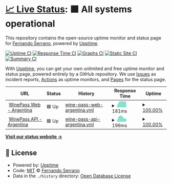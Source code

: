 # [📈 Live Status](https://nandosb.github.io/upptime): <!--live status--> **🟩 All systems operational**

This repository contains the open-source uptime monitor and status page for [Fernando Serrano](https://nandosb.github.io), powered by [Upptime](https://github.com/upptime/upptime).

[![Uptime CI](https://github.com/nandosb/upptime/workflows/Uptime%20CI/badge.svg)](https://github.com/nandosb/upptime/actions?query=workflow%3A%22Uptime+CI%22)
[![Response Time CI](https://github.com/nandosb/upptime/workflows/Response%20Time%20CI/badge.svg)](https://github.com/nandosb/upptime/actions?query=workflow%3A%22Response+Time+CI%22)
[![Graphs CI](https://github.com/nandosb/upptime/workflows/Graphs%20CI/badge.svg)](https://github.com/nandosb/upptime/actions?query=workflow%3A%22Graphs+CI%22)
[![Static Site CI](https://github.com/nandosb/upptime/workflows/Static%20Site%20CI/badge.svg)](https://github.com/nandosb/upptime/actions?query=workflow%3A%22Static+Site+CI%22)
[![Summary CI](https://github.com/nandosb/upptime/workflows/Summary%20CI/badge.svg)](https://github.com/nandosb/upptime/actions?query=workflow%3A%22Summary+CI%22)

With [Upptime](https://upptime.js.org), you can get your own unlimited and free uptime monitor and status page, powered entirely by a GitHub repository. We use [Issues](https://github.com/nandosb/upptime/issues) as incident reports, [Actions](https://github.com/nandosb/upptime/actions) as uptime monitors, and [Pages](https://nandosb.github.io/upptime) for the status page.

<!--start: status pages-->
<!-- This summary is generated by Upptime (https://github.com/upptime/upptime) -->
<!-- Do not edit this manually, your changes will be overwritten -->
<!-- prettier-ignore -->
| URL | Status | History | Response Time | Uptime |
| --- | ------ | ------- | ------------- | ------ |
| <img alt="" src="https://winepass.com.ar/favicon.ico" height="13"> [WinePass Web - Argentina](https://www.winepass.com.ar) | 🟩 Up | [wine-pass-web-argentina.yml](https://github.com/nandosb/upptime/commits/HEAD/history/wine-pass-web-argentina.yml) | <details><summary><img alt="Response time graph" src="./graphs/wine-pass-web-argentina/response-time-week.png" height="20"> 181ms</summary><br><a href="https://status.winepass.com.ar/history/wine-pass-web-argentina"><img alt="Response time 266" src="https://img.shields.io/endpoint?url=https%3A%2F%2Fraw.githubusercontent.com%2Fnandosb%2Fupptime%2FHEAD%2Fapi%2Fwine-pass-web-argentina%2Fresponse-time.json"></a><br><a href="https://status.winepass.com.ar/history/wine-pass-web-argentina"><img alt="24-hour response time 232" src="https://img.shields.io/endpoint?url=https%3A%2F%2Fraw.githubusercontent.com%2Fnandosb%2Fupptime%2FHEAD%2Fapi%2Fwine-pass-web-argentina%2Fresponse-time-day.json"></a><br><a href="https://status.winepass.com.ar/history/wine-pass-web-argentina"><img alt="7-day response time 181" src="https://img.shields.io/endpoint?url=https%3A%2F%2Fraw.githubusercontent.com%2Fnandosb%2Fupptime%2FHEAD%2Fapi%2Fwine-pass-web-argentina%2Fresponse-time-week.json"></a><br><a href="https://status.winepass.com.ar/history/wine-pass-web-argentina"><img alt="30-day response time 266" src="https://img.shields.io/endpoint?url=https%3A%2F%2Fraw.githubusercontent.com%2Fnandosb%2Fupptime%2FHEAD%2Fapi%2Fwine-pass-web-argentina%2Fresponse-time-month.json"></a><br><a href="https://status.winepass.com.ar/history/wine-pass-web-argentina"><img alt="1-year response time 266" src="https://img.shields.io/endpoint?url=https%3A%2F%2Fraw.githubusercontent.com%2Fnandosb%2Fupptime%2FHEAD%2Fapi%2Fwine-pass-web-argentina%2Fresponse-time-year.json"></a></details> | <details><summary><a href="https://status.winepass.com.ar/history/wine-pass-web-argentina">100.00%</a></summary><a href="https://status.winepass.com.ar/history/wine-pass-web-argentina"><img alt="All-time uptime 100.00%" src="https://img.shields.io/endpoint?url=https%3A%2F%2Fraw.githubusercontent.com%2Fnandosb%2Fupptime%2FHEAD%2Fapi%2Fwine-pass-web-argentina%2Fuptime.json"></a><br><a href="https://status.winepass.com.ar/history/wine-pass-web-argentina"><img alt="24-hour uptime 100.00%" src="https://img.shields.io/endpoint?url=https%3A%2F%2Fraw.githubusercontent.com%2Fnandosb%2Fupptime%2FHEAD%2Fapi%2Fwine-pass-web-argentina%2Fuptime-day.json"></a><br><a href="https://status.winepass.com.ar/history/wine-pass-web-argentina"><img alt="7-day uptime 100.00%" src="https://img.shields.io/endpoint?url=https%3A%2F%2Fraw.githubusercontent.com%2Fnandosb%2Fupptime%2FHEAD%2Fapi%2Fwine-pass-web-argentina%2Fuptime-week.json"></a><br><a href="https://status.winepass.com.ar/history/wine-pass-web-argentina"><img alt="30-day uptime 100.00%" src="https://img.shields.io/endpoint?url=https%3A%2F%2Fraw.githubusercontent.com%2Fnandosb%2Fupptime%2FHEAD%2Fapi%2Fwine-pass-web-argentina%2Fuptime-month.json"></a><br><a href="https://status.winepass.com.ar/history/wine-pass-web-argentina"><img alt="1-year uptime 100.00%" src="https://img.shields.io/endpoint?url=https%3A%2F%2Fraw.githubusercontent.com%2Fnandosb%2Fupptime%2FHEAD%2Fapi%2Fwine-pass-web-argentina%2Fuptime-year.json"></a></details>
| <img alt="" src="https://winepass.com.ar/favicon.ico" height="13"> [WinePass API - Argentina](https://server.winepass.com.ar/healthcheck) | 🟩 Up | [wine-pass-api-argentina.yml](https://github.com/nandosb/upptime/commits/HEAD/history/wine-pass-api-argentina.yml) | <details><summary><img alt="Response time graph" src="./graphs/wine-pass-api-argentina/response-time-week.png" height="20"> 196ms</summary><br><a href="https://status.winepass.com.ar/history/wine-pass-api-argentina"><img alt="Response time 252" src="https://img.shields.io/endpoint?url=https%3A%2F%2Fraw.githubusercontent.com%2Fnandosb%2Fupptime%2FHEAD%2Fapi%2Fwine-pass-api-argentina%2Fresponse-time.json"></a><br><a href="https://status.winepass.com.ar/history/wine-pass-api-argentina"><img alt="24-hour response time 224" src="https://img.shields.io/endpoint?url=https%3A%2F%2Fraw.githubusercontent.com%2Fnandosb%2Fupptime%2FHEAD%2Fapi%2Fwine-pass-api-argentina%2Fresponse-time-day.json"></a><br><a href="https://status.winepass.com.ar/history/wine-pass-api-argentina"><img alt="7-day response time 196" src="https://img.shields.io/endpoint?url=https%3A%2F%2Fraw.githubusercontent.com%2Fnandosb%2Fupptime%2FHEAD%2Fapi%2Fwine-pass-api-argentina%2Fresponse-time-week.json"></a><br><a href="https://status.winepass.com.ar/history/wine-pass-api-argentina"><img alt="30-day response time 252" src="https://img.shields.io/endpoint?url=https%3A%2F%2Fraw.githubusercontent.com%2Fnandosb%2Fupptime%2FHEAD%2Fapi%2Fwine-pass-api-argentina%2Fresponse-time-month.json"></a><br><a href="https://status.winepass.com.ar/history/wine-pass-api-argentina"><img alt="1-year response time 252" src="https://img.shields.io/endpoint?url=https%3A%2F%2Fraw.githubusercontent.com%2Fnandosb%2Fupptime%2FHEAD%2Fapi%2Fwine-pass-api-argentina%2Fresponse-time-year.json"></a></details> | <details><summary><a href="https://status.winepass.com.ar/history/wine-pass-api-argentina">100.00%</a></summary><a href="https://status.winepass.com.ar/history/wine-pass-api-argentina"><img alt="All-time uptime 99.77%" src="https://img.shields.io/endpoint?url=https%3A%2F%2Fraw.githubusercontent.com%2Fnandosb%2Fupptime%2FHEAD%2Fapi%2Fwine-pass-api-argentina%2Fuptime.json"></a><br><a href="https://status.winepass.com.ar/history/wine-pass-api-argentina"><img alt="24-hour uptime 100.00%" src="https://img.shields.io/endpoint?url=https%3A%2F%2Fraw.githubusercontent.com%2Fnandosb%2Fupptime%2FHEAD%2Fapi%2Fwine-pass-api-argentina%2Fuptime-day.json"></a><br><a href="https://status.winepass.com.ar/history/wine-pass-api-argentina"><img alt="7-day uptime 100.00%" src="https://img.shields.io/endpoint?url=https%3A%2F%2Fraw.githubusercontent.com%2Fnandosb%2Fupptime%2FHEAD%2Fapi%2Fwine-pass-api-argentina%2Fuptime-week.json"></a><br><a href="https://status.winepass.com.ar/history/wine-pass-api-argentina"><img alt="30-day uptime 99.77%" src="https://img.shields.io/endpoint?url=https%3A%2F%2Fraw.githubusercontent.com%2Fnandosb%2Fupptime%2FHEAD%2Fapi%2Fwine-pass-api-argentina%2Fuptime-month.json"></a><br><a href="https://status.winepass.com.ar/history/wine-pass-api-argentina"><img alt="1-year uptime 99.77%" src="https://img.shields.io/endpoint?url=https%3A%2F%2Fraw.githubusercontent.com%2Fnandosb%2Fupptime%2FHEAD%2Fapi%2Fwine-pass-api-argentina%2Fuptime-year.json"></a></details>

<!--end: status pages-->

[**Visit our status website →**](https://nandosb.github.io/upptime)

## 📄 License

- Powered by: [Upptime](https://github.com/upptime/upptime)
- Code: [MIT](./LICENSE) © [Fernando Serrano](https://nandosb.github.io)
- Data in the `./history` directory: [Open Database License](https://opendatacommons.org/licenses/odbl/1-0/)
